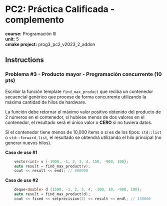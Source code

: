 # PC2: Práctica Calificada - complemento  
**course:** Programación III  
**unit:** 5  
**cmake project:** prog3_pc2_v2023_2_addon
## Instructions

### Problema #3 - Producto mayor - Programación concurrente (10 pts)

Escribir la función template `find_max_product` que reciba un contenedor secuencial genérico que procese de forma concurrente utilizando la máxima cantidad de hilos de hardware.

La función debe retornar el máximo valor positivo obtenido del producto de 2 números en el contenedor, si hubiese menos de dos valores en el contenedor, el resultado será el único valor o **CERO** si no tuviera datos.

Si el contenedor tiene menos de 10,000 ítems o si es de los tipos: `std::list` o `std::forward_list`, el resultado se obtendrá utilizando el hilo principal (no generar nuevos hilos).  

**Caso de uso #1**
```cpp
    vector<int> v {-1000, -1, 2, 3, 4, 150, -900, 100};
    auto result = find_max_product(v);
    cout << result << endl; // 900000
```

**Caso de uso #2**
```cpp
    deque<double> d {1500, -1, 2, 3, 4, -100, 10, -900, 100};
    auto result = find_max_product(d);
    cout << fixed << setprecision(2) << result << endl; // 150000
```

